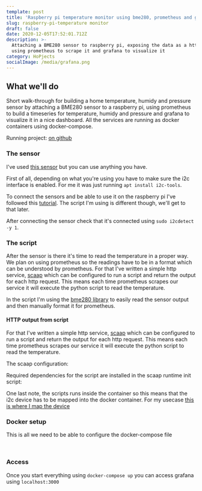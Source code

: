 ```yaml
---
template: post
title: 'Raspberry pi temperature monitor using bme280, prometheus and grafana'
slug: raspberry-pi-temperature monitor
draft: false
date: 2020-12-05T17:52:01.712Z
description: >-
  Attaching a BME280 sensor to raspberry pi, exposing the data as a http server,
  using prometheus to scrape it and grafana to visualize it 
category: HoPjects
socialImage: /media/grafana.png
---
```

## What we'll do

Short walk-through for building a home temperature, humidy and pressure sensor by attaching a BME280 sensor to a raspberry pi, using prometheus to build a timeseries for temperature, humidy and pressure and grafana to visualize it in a nice dashboard.  All the services are running as docker containers using docker-compose.

Running project: [on github](https://github.com/ecyshor/pi-temperature-monitor)

### The sensor

I've used [this sensor](https://www.amazon.de/-/en/gp/product/B07FS95JXT/ref=ppx_yo_dt_b_asin_title_o01_s00?ie=UTF8&psc=1) but you can use anything you have.

First of all, depending on what you're using you have to make sure the i2c interface is enabled. For me it was just running  `apt install i2c-tools`.

To connect the sensors and be able to use it on the raspberry pi I've followed this [tutorial](https://www.raspberrypi-spy.co.uk/2016/07/using-bme280-i2c-temperature-pressure-sensor-in-python/). The script I'm using is different though, we'll get to that later.

After connecting the sensor check that it's connected using `sudo i2cdetect -y 1`.



### The script

After the sensor is there it's time to read the temperature in a proper way. We plan on using prometheus so the readings have to be in a format which can be understood by prometheus.
For that I've written a simple http service, [scaap](https://github.com/ecyshor/scaap/) which can be configured to run a script and return the output for each http request. This means each time prometheus scrapes our service it will execute the python script to read the temperature.

 <script src="http://gist-it.appspot.com/https://raw.githubusercontent.com/ecyshor/pi-temperature-monitor/main/read-temp.py"></script>

In the script I'm using the [bme280 library](https://github.com/rm-hull/bme280) to easily read the sensor output and then manually format it for prometheus.

#### HTTP output from script

For that I've written a simple http service, [scaap](https://github.com/ecyshor/scaap/) which can be configured to run a script and return the output for each http request. This means each time prometheus scrapes our service it will execute the python script to read the temperature.

The scaap configuration:

 <script src="https://raw.githubusercontent.com/ecyshor/pi-temperature-monitor/main/scaap.toml"></script>

Required dependencies for the script are installed in the scaap runtime init script:

 <script src="https://raw.githubusercontent.com/ecyshor/pi-temperature-monitor/main/init-runtime.sh"></script>

One last note, the scripts runs inside the container so this means that the i2c device has to be mapped into the docker container. For my usecase [this is where I map the device](https://github.com/ecyshor/pi-temperature-monitor/blob/main/docker-compose.yml#L37) 

### Docker setup

This is all we need to be able to configure the docker-compose file

﻿
 <script src="https://github.com/ecyshor/pi-temperature-monitor/blob/main/docker-compose.yml"></script>


### Access

Once you start everything using `docker-compose up` you can access grafana using `localhost:3000`



